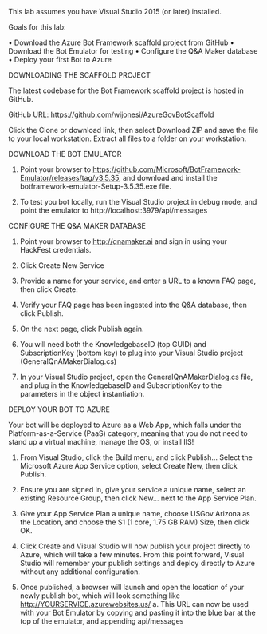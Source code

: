 This lab assumes you have Visual Studio 2015 (or later) installed.

Goals for this lab:

•	Download the Azure Bot Framework scaffold project from GitHub
•	Download the Bot Emulator for testing
•	Configure the Q&A Maker database
•	Deploy your first Bot to Azure

DOWNLOADING THE SCAFFOLD PROJECT

The latest codebase for the Bot Framework scaffold project is hosted in GitHub.

GitHub URL: https://github.com/wijonesi/AzureGovBotScaffold

Click the Clone or download link, then select Download ZIP and save the file to your local workstation.
Extract all files to a folder on your workstation.
 
DOWNLOAD THE BOT EMULATOR

1.	Point your browser to https://github.com/Microsoft/BotFramework-Emulator/releases/tag/v3.5.35, and download and install the botframework-emulator-Setup-3.5.35.exe file.

2.	To test you bot locally, run the Visual Studio project in debug mode, and point the emulator to http://localhost:3979/api/messages


CONFIGURE THE Q&A MAKER DATABASE

1.	Point your browser to http://qnamaker.ai and sign in using your HackFest credentials.
 
2.	Click Create New Service
 
3.	Provide a name for your service, and enter a URL to a known FAQ page, then click Create.
 
4.	Verify your FAQ page has been ingested into the Q&A database, then click Publish.
 
5.	On the next page, click Publish again.
 
6.	You will need both the KnowledgebaseID (top GUID) and SubscriptionKey (bottom key) to plug into your Visual Studio project (GeneralQnAMakerDialog.cs)
 
7.	In your Visual Studio project, open the GeneralQnAMakerDialog.cs file, and plug in the KnowledgebaseID and SubscriptionKey to the parameters in the object instantiation.
 

DEPLOY YOUR BOT TO AZURE

Your bot will be deployed to Azure as a Web App, which falls under the Platform-as-a-Service (PaaS) category, meaning that you do not need to stand up a virtual machine, manage the OS, or install IIS!

1.	From Visual Studio, click the Build menu, and click Publish… Select the Microsoft Azure App Service option, select Create New, then click Publish.
 
2.	Ensure you are signed in, give your service a unique name, select an existing Resource Group, then click New… next to the App Service Plan.
 
3.	Give your App Service Plan a unique name, choose USGov Arizona as the Location, and choose the S1 (1 core, 1.75 GB RAM) Size, then click OK.
 
4.	Click Create and Visual Studio will now publish your project directly to Azure, which will take a few minutes. From this point forward, Visual Studio will remember your publish settings and deploy directly to Azure without any additional configuration.

5.	Once published, a browser will launch and open the location of your newly publish bot, which will look something like http://YOURSERVICE.azurewebsites.us/
a.	This URL can now be used with your Bot Emulator by copying and pasting it into the blue bar at the top of the emulator, and appending api/messages
